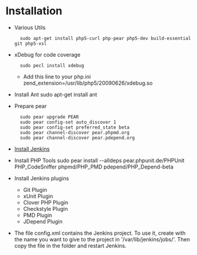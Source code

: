 

# Installation

* Various Utils

		sudo apt-get install php5-curl php-pear php5-dev build-essential git php5-xsl

* xDebug for code coverage

		sudo pecl install xdebug
	
	* Add this line to your php.ini
		zend_extension=/usr/lib/php5/20090626/xdebug.so

* Install Ant
		sudo apt-get install ant

* Prepare pear

		sudo pear upgrade PEAR
		sudo pear config-set auto_discover 1
		sudo pear config-set preferred_state beta
		sudo pear channel-discover pear.phpmd.org
		sudo pear channel-discover pear.pdepend.org


* [Install Jenkins](http://jenkins-ci.org/ "Jenkins")

* Install PHP Tools
		sudo pear install --alldeps pear.phpunit.de/PHPUnit PHP_CodeSniffer phpmd/PHP_PMD pdepend/PHP_Depend-beta



* Install Jenkins plugins
	* Git Plugin
	* xUnit Plugin
	* Clover PHP Plugin
	* Checkstyle Plugin
	* PMD Plugin
	* JDepend Plugin



* The file config.xml contains the Jenkins project. To use it, create with the name you want to give to the project in '/var/lib/jenkins/jobs/'. Then copy the file in the folder and restart Jenkins.
